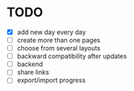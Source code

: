 # TODO

- [x] add new day every day
- [ ] create more than one pages
- [ ] choose from several layouts
- [ ] backward compatibility after updates
- [ ] backend
- [ ] share links
- [ ] export/import progress
